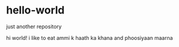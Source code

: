 # hello-world
just another repository

hi world!
i like to eat ammi k haath ka khana and phoosiyaan maarna
